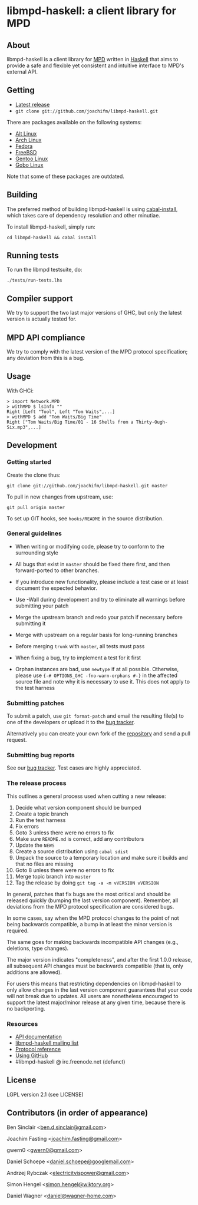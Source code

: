 # libmpd-haskell: a client library for MPD

## About
libmpd-haskell is a client library for [MPD] written in [Haskell] that
aims to provide a safe and flexible yet consistent and intuitive
interface to MPD's external API.

[MPD]: http://www.musicpd.org
[Haskell]: http://www.haskell.org

## Getting
* [Latest release]
* `git clone git://github.com/joachifm/libmpd-haskell.git`

There are packages available on the following systems:

* [Alt Linux](http://sisyphus.ru/en/srpm/Sisyphus/ghc-libmpd "libmpd-haskell for Alt Linux")
* [Arch Linux](http://aur.archlinux.org/packages.php?ID=17759 "libmpd-haskell for Arch Linux")
* [Fedora](https://admin.fedoraproject.org/pkgdb/acls/name/ghc-libmpd "libmpd-haskell for Fedora")
* [FreeBSD](http://www.freebsd.org/cgi/cvsweb.cgi/ports/audio/hs-libmpd/ "libmpd-haskell for FreeBSD")
* [Gentoo Linux](http://code.haskell.org/gentoo/gentoo-haskell/dev-haskell/libmpd/ "libmpd-haskell for Gentoo Linux")
* [Gobo Linux](http://www.gobolinux.org/recipe-store/Haskell-LibMPD--0.3.1-r1--recipe.tar.bz2 "libmpd-haskell for Gobo Linux")

Note that some of these packages are outdated.

[Latest release]: http://hackage.haskell.org/package/libmpd "libmpd-haskell on Hackage"

## Building
The preferred method of building libmpd-haskell is using [cabal-install], which
takes care of dependency resolution and other minutiae.

To install libmpd-haskell, simply run:

`cd libmpd-haskell && cabal install`

[cabal-install]: http://hackage.haskell.org/package/cabal-install

## Running tests
To run the libmpd testsuite, do:

`./tests/run-tests.lhs`

## Compiler support
We try to support the two last major versions of GHC, but only the latest
version is actually tested for.

## MPD API compliance
We try to comply with the latest version of the MPD protocol specification;
any deviation from this is a bug.

## Usage
With GHCi:

    > import Network.MPD
    > withMPD $ lsInfo ""
    Right [Left "Tool", Left "Tom Waits",...]
    > withMPD $ add "Tom Waits/Big Time"
    Right ["Tom Waits/Big Time/01 - 16 Shells from a Thirty-Ough-Six.mp3",...]

## Development

### Getting started
Create the clone thus:

`git clone git://github.com/joachifm/libmpd-haskell.git master`

To pull in new changes from upstream, use:

`git pull origin master`

To set up GIT hooks, see `hooks/README` in the source distribution.

### General guidelines
* When writing or modifying code, please try to conform to the surrounding style

* All bugs that exist in `master` should be fixed there first, and then
  forward-ported to other branches.

* If you introduce new functionality, please include a test case or at least
  document the expected behavior.

* Use -Wall during development and try to eliminate all warnings before
  submitting your patch

* Merge the upstream branch and redo your patch if necessary
  before submitting it

* Merge with upstream on a regular basis for long-running branches

* Before merging `trunk` with `master`, all tests must pass

* When fixing a bug, try to implement a test for it first

* Orphan instances are bad, use `newtype` if at all possible. Otherwise,
  please use `{-# OPTIONS_GHC -fno-warn-orphans #-}` in the affected source
  file and note why it is necessary to use it. This does not apply to the test
  harness

### Submitting patches
To submit a patch, use `git format-patch` and email the resulting file(s) to
one of the developers or upload it to the [bug tracker].

Alternatively you can create your own fork of the [repository] and send a pull
request.

### Submitting bug reports
See our [bug tracker]. Test cases are highly appreciated.

### The release process
This outlines a general process used when cutting a new release:

01. Decide what version component should be bumped
02. Create a topic branch
03. Run the test harness
04. Fix errors
05. Goto 3 unless there were no errors to fix
06. Make sure `README.md` is correct, add any contributors
07. Update the `NEWS`
08. Create a source distribution using `cabal sdist`
09. Unpack the source to a temporary location and make sure it builds and that
no files are missing
10. Goto 8 unless there were no errors to fix
11. Merge topic branch into `master`
12. Tag the release by doing `git tag -a -m vVERSION vVERSION`

In general, patches that fix bugs are the most critical and should be
released quickly (bumping the last version component). Remember, all
deviations from the MPD protocol specification are considered bugs.

In some cases, say when the MPD protocol changes to the point of not
being backwards compatible, a bump in at least the minor version is required.

The same goes for making backwards incompatible API changes (e.g., deletions,
type changes).

The major version indicates "completeness", and after the first 1.0.0 release,
all subsequent API changes must be backwards compatible (that is, only
additions are allowed).

For users this means that restricting dependencies on libmpd-haskell
to only allow changes in the last version component guarantees that
your code will not break due to updates. All users are nonetheless encouraged
to support the latest major/minor release at any given time, because there
is no backporting.

### Resources
* [API documentation]
* [libmpd-haskell mailing list]
* [Protocol reference]
* [Using GitHub]
* \#libmpd-haskell @ irc.freenode.net (defunct)

[libmpd-haskell mailing list]: http://groups.google.com/group/libmpd-haskell
[bug tracker]: http://github.com/joachifm/libmpd-haskell/issues
[GitHub]: http://www.github.com
[repository]: http://www.github.com/joachifm/libmpd-haskell
[API documentation]: http://hackage.haskell.org/packages/archive/libmpd/0.5.0/doc/html/Network-MPD.html
[Protocol reference]: http://www.musicpd.org/doc/protocol/
[Using GitHub]: http://help.github.com

## License
LGPL version 2.1 (see LICENSE)

## Contributors (in order of appearance)
Ben Sinclair \<ben.d.sinclair@gmail.com\>

Joachim Fasting \<joachim.fasting@gmail.com\>

gwern0 \<gwern0@gmail.com\>

Daniel Schoepe \<daniel.schoepe@googlemail.com\>

Andrzej Rybczak \<electricityispower@gmail.com\>

Simon Hengel \<simon.hengel@wiktory.org\>

Daniel Wagner \<daniel@wagner-home.com\>
